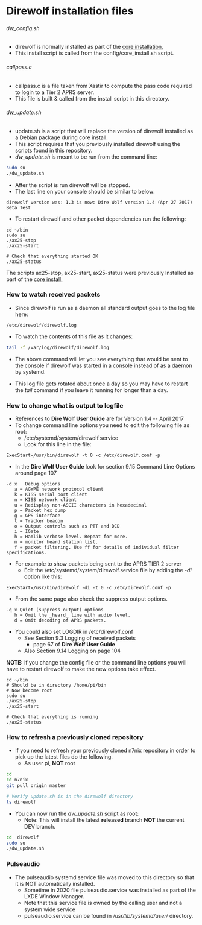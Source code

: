 # Direwolf installation files

###### dw_config.sh
* direwolf is normally installed as part of the [core installation.](https://github.com/nwdigitalradio/n7nix/blob/master/docs/CORE_INSTALL.md)
* This install script is called from the config/core_install.sh script.

###### callpass.c
* callpass.c is a file taken from Xastir to compute the pass code required to login to a Tier 2 APRS server.
* This file is built & called from the install script in this directory.

###### dw_update.sh
* update.sh is a script that will replace the version of direwolf installed as a Debian package during core install.
* This script requires that you previously installed direwolf using the scripts found in this repository.
* _dw_update.sh_ is meant to be run from the command line:
``` bash
sudo su
./dw_update.sh
```

* After the script is run direwolf will be stopped.
* The last line on your console should be similar to below:
```
direwolf version was: 1.3 is now: Dire Wolf version 1.4 (Apr 27 2017) Beta Test
```

* To restart direwolf and other packet dependencies run the following:

```
cd ~/bin
sudo su
./ax25-stop
./ax25-start

# Check that everything started OK
./ax25-status
```

The scripts ax25-stop, ax25-start, ax25-status were previously
Installed as part of the [core
install.](https://github.com/nwdigitalradio/n7nix/blob/master/docs/CORE_INSTALL.md)

### How to watch received packets

* Since direwolf is run as a daemon all standard output goes to the log file here:

```
/etc/direwolf/direwolf.log
```

* To watch the contents of this file as it changes:

```bash
tail -f /var/log/direwolf/direwolf.log
```

* The above command will let you see everything that would be sent to
the console if direwolf was started in a console instead of as a daemon by systemd.

* This log file gets rotated about once a day so you may have to
restart the _tail_ command if you leave it running for longer than a day.

### How to change what is output to logfile
* References to __Dire Wolf User Guide__ are for Version 1.4 -- April 2017
* To change command line options you need to edit the following file as root:
  *  /etc/systemd/system/direwolf.service
  * Look for this line in the file:

```
ExecStart=/usr/bin/direwolf -t 0 -c /etc/direwolf.conf -p
```

* In the __Dire Wolf User Guide__ look for section 9.15 Command Line Options around page 107

```
-d x   Debug options
   a = AGWPE network protocol client
   k = KISS serial port client
   n = KISS network client
   u = Redisplay non-ASCII characters in hexadecimal
   p = Packet hex dump
   g = GPS interface
   t = Tracker beacon
   o = Output controls such as PTT and DCD
   i = IGate
   h = Hamlib verbose level. Repeat for more.
   m = monitor heard station list.
   f = packet filtering. Use ff for details of individual filter specifications.
```
* For example to show packets being sent to the APRS TIER 2 server
  * Edit the /etc/systemd/system/direwolf.service file by adding the _-di_ option like this:

```
ExecStart=/usr/bin/direwolf -di -t 0 -c /etc/direwolf.conf -p
```

* From the same page also check the suppress output options.

```
-q x Quiet (suppress output) options
   h = Omit the _heard_ line with audio level.
   d = Omit decoding of APRS packets.
```

* You could also set LOGDIR in /etc/direwolf.conf
  * See Section 9.3 Logging of received packets
    * page 67 of __Dire Wolf User Guide__
  * Also Section 9.14 Logging on page 104

**NOTE:** if you change the config file or the command line options you will have to restart direwolf to make the new options take effect.

```
cd ~/bin
# Should be in directory /home/pi/bin
# Now become root
sudo su
./ax25-stop
./ax25-start

# Check that everything is running
./ax25-status
```

### How to refresh a previously cloned repository

* If you need to refresh your previously cloned n7nix repository in order to pick up the latest files do the following.
  * As user pi, **NOT** root

```bash
cd
cd n7nix
git pull origin master

# Verify update.sh is in the direwolf directory
ls direwolf
```

* You can now run the _dw_update.sh_ script as root:
  * Note: This will install the latest __released__ branch __NOT__ the current DEV branch.

```bash
cd  direwolf
sudo su
./dw_update.sh
```

### Pulseaudio
* The pulseaudio systemd service file was moved to this directory so that it is NOT automatically installed.
  * Sometime in 2020 file pulseaudio.service was installed as part of the LXDE Window Manager.
  * Note that this service file is owned by the calling user and not a system wide service
  * pulseaudio.service can be found in _/usr/lib/systemd/user/_ directory.
